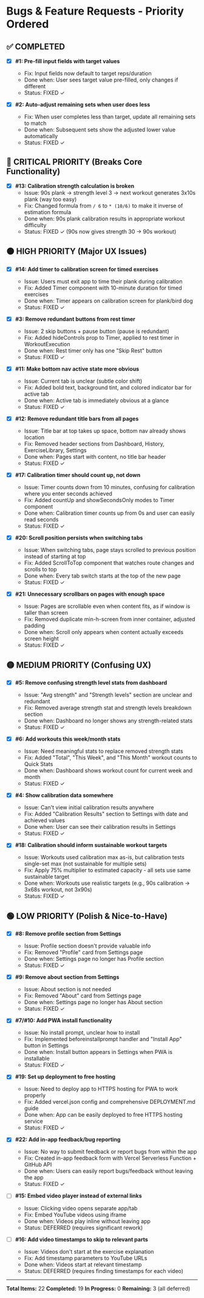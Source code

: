 # Bugs & Feature Requests - Priority Ordered

## ✅ COMPLETED

- [x] **#1: Pre-fill input fields with target values**
  - Fix: Input fields now default to target reps/duration
  - Done when: User sees target value pre-filled, only changes if different
  - Status: FIXED ✓

- [x] **#2: Auto-adjust remaining sets when user does less**
  - Fix: When user completes less than target, update all remaining sets to match
  - Done when: Subsequent sets show the adjusted lower value automatically
  - Status: FIXED ✓

## 🔴 CRITICAL PRIORITY (Breaks Core Functionality)

- [x] **#13: Calibration strength calculation is broken**
  - Issue: 90s plank → strength level 3 → next workout generates 3x10s plank (way too easy)
  - Fix: Changed formula from `/ 6` to `* (10/6)` to make it inverse of estimation formula
  - Done when: 90s plank calibration results in appropriate workout difficulty
  - Status: FIXED ✓ (90s now gives strength 30 → 90s workout)

## 🟠 HIGH PRIORITY (Major UX Issues)

- [x] **#14: Add timer to calibration screen for timed exercises**
  - Issue: Users must exit app to time their plank during calibration
  - Fix: Added Timer component with 10-minute duration for timed exercises
  - Done when: Timer appears on calibration screen for plank/bird dog
  - Status: FIXED ✓

- [x] **#3: Remove redundant buttons from rest timer**
  - Issue: 2 skip buttons + pause button (pause is redundant)
  - Fix: Added hideControls prop to Timer, applied to rest timer in WorkoutExecution
  - Done when: Rest timer only has one "Skip Rest" button
  - Status: FIXED ✓

- [x] **#11: Make bottom nav active state more obvious**
  - Issue: Current tab is unclear (subtle color shift)
  - Fix: Added bold text, background tint, and colored indicator bar for active tab
  - Done when: Active tab is immediately obvious at a glance
  - Status: FIXED ✓

- [x] **#12: Remove redundant title bars from all pages**
  - Issue: Title bar at top takes up space, bottom nav already shows location
  - Fix: Removed header sections from Dashboard, History, ExerciseLibrary, Settings
  - Done when: Pages start with content, no title bar header
  - Status: FIXED ✓

- [x] **#17: Calibration timer should count up, not down**
  - Issue: Timer counts down from 10 minutes, confusing for calibration where you enter seconds achieved
  - Fix: Added countUp and showSecondsOnly modes to Timer component
  - Done when: Calibration timer counts up from 0s and user can easily read seconds
  - Status: FIXED ✓

- [x] **#20: Scroll position persists when switching tabs**
  - Issue: When switching tabs, page stays scrolled to previous position instead of starting at top
  - Fix: Added ScrollToTop component that watches route changes and scrolls to top
  - Done when: Every tab switch starts at the top of the new page
  - Status: FIXED ✓

- [x] **#21: Unnecessary scrollbars on pages with enough space**
  - Issue: Pages are scrollable even when content fits, as if window is taller than screen
  - Fix: Removed duplicate min-h-screen from inner container, adjusted padding
  - Done when: Scroll only appears when content actually exceeds screen height
  - Status: FIXED ✓

## 🟡 MEDIUM PRIORITY (Confusing UX)

- [x] **#5: Remove confusing strength level stats from dashboard**
  - Issue: "Avg strength" and "Strength levels" section are unclear and redundant
  - Fix: Removed average strength stat and strength levels breakdown section
  - Done when: Dashboard no longer shows any strength-related stats
  - Status: FIXED ✓

- [x] **#6: Add workouts this week/month stats**
  - Issue: Need meaningful stats to replace removed strength stats
  - Fix: Added "Total", "This Week", and "This Month" workout counts to Quick Stats
  - Done when: Dashboard shows workout count for current week and month
  - Status: FIXED ✓

- [x] **#4: Show calibration data somewhere**
  - Issue: Can't view initial calibration results anywhere
  - Fix: Added "Calibration Results" section to Settings with date and achieved values
  - Done when: User can see their calibration results in Settings
  - Status: FIXED ✓

- [x] **#18: Calibration should inform sustainable workout targets**
  - Issue: Workouts used calibration max as-is, but calibration tests single-set max (not sustainable for multiple sets)
  - Fix: Apply 75% multiplier to estimated capacity - all sets use same sustainable target
  - Done when: Workouts use realistic targets (e.g., 90s calibration → 3x68s workout, not 3x90s)
  - Status: FIXED ✓

## 🟢 LOW PRIORITY (Polish & Nice-to-Have)

- [x] **#8: Remove profile section from Settings**
  - Issue: Profile section doesn't provide valuable info
  - Fix: Removed "Profile" card from Settings page
  - Done when: Settings page no longer has Profile section
  - Status: FIXED ✓

- [x] **#9: Remove about section from Settings**
  - Issue: About section is not needed
  - Fix: Removed "About" card from Settings page
  - Done when: Settings page no longer has About section
  - Status: FIXED ✓

- [x] **#7/#10: Add PWA install functionality**
  - Issue: No install prompt, unclear how to install
  - Fix: Implemented beforeinstallprompt handler and "Install App" button in Settings
  - Done when: Install button appears in Settings when PWA is installable
  - Status: FIXED ✓

- [x] **#19: Set up deployment to free hosting**
  - Issue: Need to deploy app to HTTPS hosting for PWA to work properly
  - Fix: Added vercel.json config and comprehensive DEPLOYMENT.md guide
  - Done when: App can be easily deployed to free HTTPS hosting service
  - Status: FIXED ✓

- [x] **#22: Add in-app feedback/bug reporting**
  - Issue: No way to submit feedback or report bugs from within the app
  - Fix: Created in-app feedback form with Vercel Serverless Function + GitHub API
  - Done when: Users can easily report bugs/feedback without leaving the app
  - Status: FIXED ✓

- [ ] **#15: Embed video player instead of external links**
  - Issue: Clicking video opens separate app/tab
  - Fix: Embed YouTube videos using iframe
  - Done when: Videos play inline without leaving app
  - Status: DEFERRED (requires significant rework)

- [ ] **#16: Add video timestamps to skip to relevant parts**
  - Issue: Videos don't start at the exercise explanation
  - Fix: Add timestamp parameters to YouTube URLs
  - Done when: Videos start at relevant timestamp
  - Status: DEFERRED (requires finding timestamps for each video)

---

**Total Items:** 22
**Completed:** 19
**In Progress:** 0
**Remaining:** 3 (all deferred)

